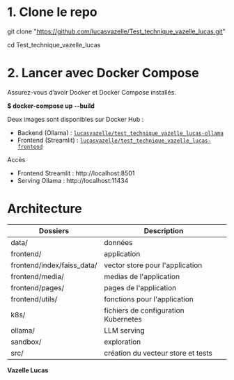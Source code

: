 # 1. Clone le repo

git clone "https://github.com/lucasvazelle/Test_technique_vazelle_lucas.git"

cd Test_technique_vazelle_lucas

# 2. Lancer avec Docker Compose

Assurez-vous d’avoir Docker et Docker Compose installés.

**$ docker-compose up --build**

Deux images sont disponibles sur Docker Hub :

- Backend (Ollama) : [`lucasvazelle/test_technique_vazelle_lucas-ollama`](https://hub.docker.com/r/lucasvazelle/test_technique_vazelle_lucas-ollama)  
- Frontend (Streamlit) : [`lucasvazelle/test_technique_vazelle_lucas-frontend`](https://hub.docker.com/r/lucasvazelle/test_technique_vazelle_lucas-frontend)

Accès
- Frontend Streamlit : http://localhost:8501
- Serving Ollama : http://localhost:11434

# Architecture  

| Dossiers | Description |
| --- | --- |
| data/ | données |
| frontend/ | application |
| frontend/index/faiss_data/ | vector store pour l'application |
| frontend/media/ | medias de l'application |
| frontend/pages/ | pages de l'application |
| frontend/utils/ | fonctions pour l'application |
| k8s/ | fichiers de configuration Kubernetes |
| ollama/ | LLM serving |
| sandbox/ | exploration |
| src/ | création du vecteur store et tests |


**Vazelle Lucas** 

